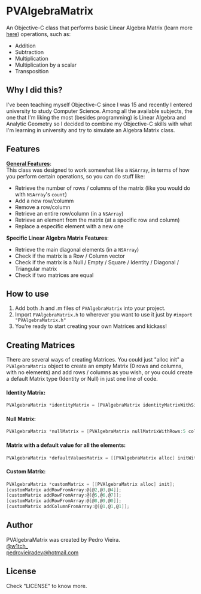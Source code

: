 PVAlgebraMatrix
===============
An Objective-C class that performs basic Linear Algebra Matrix (learn more <a target="_blank" href="http://en.wikipedia.org/wiki/Matrix_(mathematics)">here</a>) operations, such as:
* Addition
* Subtraction
* Multiplication
* Multiplication by a scalar
* Transposition


Why I did this?
----------------
I've been teaching myself Objective-C since I was 15 and recently I entered university to study Computer Science. Among all the available subjects, the one that I'm liking the most (besides programming) is Linear Algebra and Analytic Geometry so I decided to combine my Objective-C skills with what I'm learning in university and try to simulate an Algebra Matrix class.

Features
----------------
<b><u>General Features</u></b>:<br>
This class was designed to work somewhat like a `NSArray`, in terms of how you perform certain operations, so you can do stuff like:
* Retrieve the number of rows / columns of the matrix (like you would do with `NSArray`'s `count`)
* Add a new row/columm
* Remove a row/column
* Retrieve an entire row/column (in a `NSArray`)
* Retrieve an element from the matrix (at a specific row and column)
* Replace a especific element with a new one

<b>Specific Linear Algebra Matrix Features</b>:<br>
* Retrieve the main diagonal elements (in a `NSArray`)
* Check if the matrix is a Row / Column vector
* Check if the matrix is a Null / Empty / Square / Identity / Diagonal / Triangular matrix
* Check if two matrices are equal

How to use
----------------
1.  Add both .h and .m files of `PVAlgebraMatrix` into your project.
2.  Import `PVAlgebraMatrix.h` to wherever you want to use it just by `#import "PVAlgebraMatrix.h"`
3.  You're ready to start creating your own Matrices and kickass!

Creating Matrices
----------------
There are several ways of creating Matrices. You could just "alloc init" a `PVAlgebraMatrix` object to create an empty Matrix (0 rows and columns, with no elements) and add rows / columns as you wish, or you could create a default Matrix type (Identity or Null) in just one line of code.<br>
#### Identity Matrix:
``` objective-c
PVAlgebraMatrix *identityMatrix = [PVAlgebraMatrix identityMatrixWithSize:5];
```
#### Null Matrix:
``` objective-c
PVAlgebraMatrix *nullMatrix = [PVAlgebraMatrix nullMatrixWithRows:5 columns:5];
```
#### Matrix with a default value for all the elements:
``` objective-c
PVAlgebraMatrix *defaultValuesMatrix = [[PVAlgebraMatrix alloc] initWithRows:4 columns:5 setDefaultValueForAllElements:5];
```
#### Custom Matrix:
``` objective-c
PVAlgebraMatrix *customMatrix = [[PVAlgebraMatrix alloc] init];
[customMatrix addRowFromArray:@[@2,@3,@4]];
[customMatrix addRowFromArray:@[@5,@6,@7]];
[customMatrix addRowFromArray:@[@8,@9,@0]];
[customMatrix addColumnFromArray:@[@1,@1,@1]];
```

Author
----------------
PVAlgebraMatrix was created by Pedro Vieira.<br>
<a target="_blank" href="https://twitter.com/w1tch_">@w1tch_</a><br>
<a href="mailto:pedrovieiradev@hotmail.com?Subject=PVAsyncImageView">pedrovieiradev@hotmail.com</a>

License
----------------
Check "LICENSE" to know more.
